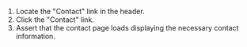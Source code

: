1. Locate the "Contact" link in the header.
2. Click the "Contact" link.
3. Assert that the contact page loads displaying the necessary contact information.